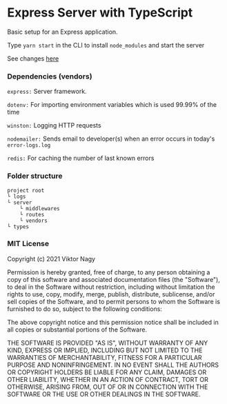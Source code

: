 # Express Server with TypeScript

Basic setup for an Express application.

Type `yarn start` in the CLI to install `node_modules` and start the server

See changes [here](https://github.com/kmpizmad/express-server/blob/main/CHANGELOG.md)

### Dependencies (vendors)

`express:` Server framework.

`dotenv:` For importing environment variables which is used 99.99% of the time

`winston:` Logging HTTP requests

`nodemailer:` Sends email to developer(s) when an error occurs in today's `error-logs.log`

`redis:` For caching the number of last known errors

### Folder structure

```
project root
└ logs
└ server
    └ middlewares
    └ routes
    └ vendors
└ types
```

### MIT License

Copyright (c) 2021 Viktor Nagy

Permission is hereby granted, free of charge, to any person obtaining a copy
of this software and associated documentation files (the "Software"), to deal
in the Software without restriction, including without limitation the rights
to use, copy, modify, merge, publish, distribute, sublicense, and/or sell
copies of the Software, and to permit persons to whom the Software is
furnished to do so, subject to the following conditions:

The above copyright notice and this permission notice shall be included in all
copies or substantial portions of the Software.

THE SOFTWARE IS PROVIDED "AS IS", WITHOUT WARRANTY OF ANY KIND, EXPRESS OR
IMPLIED, INCLUDING BUT NOT LIMITED TO THE WARRANTIES OF MERCHANTABILITY,
FITNESS FOR A PARTICULAR PURPOSE AND NONINFRINGEMENT. IN NO EVENT SHALL THE
AUTHORS OR COPYRIGHT HOLDERS BE LIABLE FOR ANY CLAIM, DAMAGES OR OTHER
LIABILITY, WHETHER IN AN ACTION OF CONTRACT, TORT OR OTHERWISE, ARISING FROM,
OUT OF OR IN CONNECTION WITH THE SOFTWARE OR THE USE OR OTHER DEALINGS IN THE
SOFTWARE.
